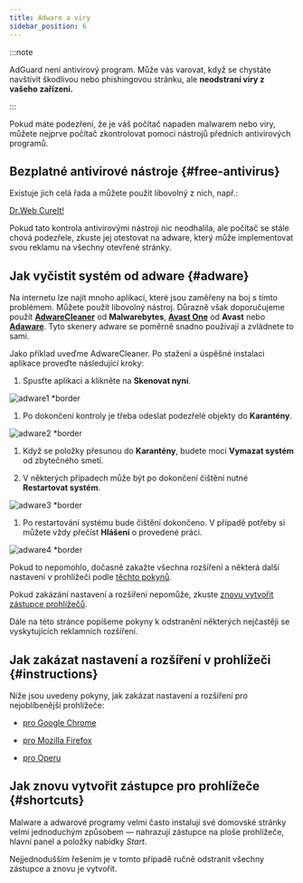 ```yaml
---
title: Adware a viry
sidebar_position: 6
---
```


:::note

AdGuard není antivirový program. Může vás varovat, když se chystáte navštívit škodlivou nebo phishingovou stránku, ale **neodstraní viry z vašeho zařízení.**

:::

Pokud máte podezření, že je váš počítač napaden malwarem nebo viry, můžete nejprve počítač zkontrolovat pomocí nástrojů předních antivirových programů.

## Bezplatné antivirové nástroje {#free-antivirus}

Existuje jich celá řada a můžete použít libovolný z nich, např.:

[Dr.Web CureIt!](http://www.freedrweb.com/cureit/?lng=en)

Pokud tato kontrola antivirovými nástroji nic neodhalila, ale počítač se stále chová podezřele, zkuste jej otestovat na adware, který může implementovat svou reklamu na všechny otevřené stránky.

## Jak vyčistit systém od adware {#adware}

Na internetu lze najít mnoho aplikací, které jsou zaměřeny na boj s tímto problémem. Můžete použít libovolný nástroj. Důrazně však doporučujeme použít **[AdwareCleaner](https://www.malwarebytes.com/adwcleaner)** od **Malwarebytes**, **[Avast One](https://www.avast.com/c-adware-removal-tool)** od **Avast** nebo **[Adaware](https://www.adaware.com)**. Tyto skenery adware se poměrně snadno používají a zvládnete to sami.

Jako příklad uveďme AdwareCleaner. Po stažení a úspěšné instalaci aplikace proveďte následující kroky:

1. Spusťte aplikaci a klikněte na **Skenovat nyní**.

![adware1 *border](https://cdn.adtidy.org/content/Kb/ad_blocker/guides/adware1.png)

1. Po dokončení kontroly je třeba odeslat podezřelé objekty do **Karantény**.

![adware2 *border](https://cdn.adtidy.org/content/Kb/ad_blocker/guides/adware2.png)

1. Když se položky přesunou do **Karantény**, budete moci **Vymazat systém** od zbytečného smetí.

1. V některých případech může být po dokončení čištění nutné **Restartovat systém**.

![adware3 *border](https://cdn.adtidy.org/content/Kb/ad_blocker/guides/adware3.png)

1. Po restartování systému bude čištění dokončeno. V případě potřeby si můžete vždy přečíst **Hlášení** o provedené práci.

![adware4 *border](https://cdn.adtidy.org/content/Kb/ad_blocker/guides/adware4.png)

Pokud to nepomohlo, dočasně zakažte všechna rozšíření a některá další nastavení v prohlížeči podle [těchto pokynů](#instructions).

Pokud zakázání nastavení a rozšíření nepomůže, zkuste [znovu vytvořit zástupce prohlížečů](#shortcuts).

Dále na této stránce popíšeme pokyny k odstranění některých nejčastěji se vyskytujících reklamních rozšíření.

## Jak zakázat nastavení a rozšíření v prohlížeči {#instructions}

Níže jsou uvedeny pokyny, jak zakázat nastavení a rozšíření pro nejoblíbenější prohlížeče:

- [pro Google Chrome](https://support.google.com/chrome/answer/187443?hl=en)

- [pro Mozilla Firefox](https://support.mozilla.org/en-US/kb/disable-or-remove-add-ons)

- [pro Operu](https://help.opera.com/en/latest/customization/#extensions)

## Jak znovu vytvořit zástupce pro prohlížeče {#shortcuts}

Malware a adwarové programy velmi často instalují své domovské stránky velmi jednoduchým způsobem — nahrazují zástupce na ploše prohlížeče, hlavní panel a položky nabídky *Start*.

Nejjednodušším řešením je v tomto případě ručně odstranit všechny zástupce a znovu je vytvořit.
